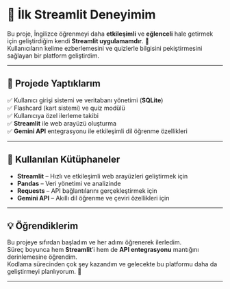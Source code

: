 # 🌟 İlk Streamlit Deneyimim

Bu proje, İngilizce öğrenmeyi daha **etkileşimli** ve **eğlenceli** hale getirmek için geliştirdiğim kendi **Streamlit uygulamamdır**. 🎯  
Kullanıcıların kelime ezberlemesini ve quizlerle bilgisini pekiştirmesini sağlayan bir platform geliştirdim.

---

## 🚀 Projede Yaptıklarım

✅ Kullanıcı girişi sistemi ve veritabanı yönetimi (**SQLite**)  
✅ Flashcard (kart sistemi) ve quiz modülü  
✅ Kullanıcıya özel ilerleme takibi  
✅ **Streamlit** ile web arayüzü oluşturma  
✅ **Gemini API** entegrasyonu ile etkileşimli dil öğrenme özellikleri  

---

## 🧰 Kullanılan Kütüphaneler

- **Streamlit** – Hızlı ve etkileşimli web arayüzleri geliştirmek için  
- **Pandas** – Veri yönetimi ve analizinde  
- **Requests** – API bağlantılarını gerçekleştirmek için  
- **Gemini API** – Akıllı dil öğrenme ve çeviri özellikleri için  

---

## 💡 Öğrendiklerim

Bu projeye sıfırdan başladım ve her adımı öğrenerek ilerledim.  
Süreç boyunca hem **Streamlit**’i hem de **API entegrasyonu** mantığını derinlemesine öğrendim.  
Kodlama sürecinden çok şey kazandım ve gelecekte bu platformu daha da geliştirmeyi planlıyorum. 🚀  

---


